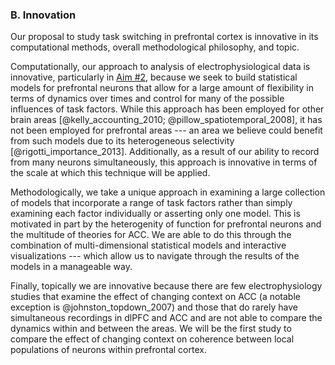 ### B.  Innovation
Our proposal to study task switching in prefrontal cortex is innovative in its  computational methods, overall methodological philosophy, and topic.

Computationally, our approach to analysis of electrophysiological data is innovative, particularly in [Aim \#2](#aim2), because we seek to build statistical models for prefrontal neurons that allow for a large amount of flexibility in terms of dynamics over times and control for many of the possible influences of task factors. While this approach has been employed for other brain areas [@kelly_accounting_2010; @pillow_spatiotemporal_2008], it has not been employed for prefrontal areas --- an area we believe could benefit from such models due to its heterogeneous selectivity [@rigotti_importance_2013]. Additionally, as a result of our ability to record from many neurons simultaneously, this approach is innovative in terms of the scale at which this technique will be applied.

Methodologically, we take a unique approach in examining a large collection of models that incorporate a range of task factors rather than simply examining each factor individually or asserting only one model. This is motivated in part by the heterogenity of function for prefrontal neurons and the multitude of theories for ACC. We are able to do this through the combination of multi-dimensional statistical models and interactive visualizations --- which allow us to navigate through the results of the models in a manageable way.

Finally, topically we are innovative because there are few electrophysiology studies that examine the effect of changing context on ACC (a notable exception is @johnston_topdown_2007) and those that do rarely have simultaneous recordings in dlPFC and ACC and are not able to compare the dynamics within and between the areas. We will be the first study to compare the effect of changing context on coherence between local populations of neurons within prefrontal cortex.
